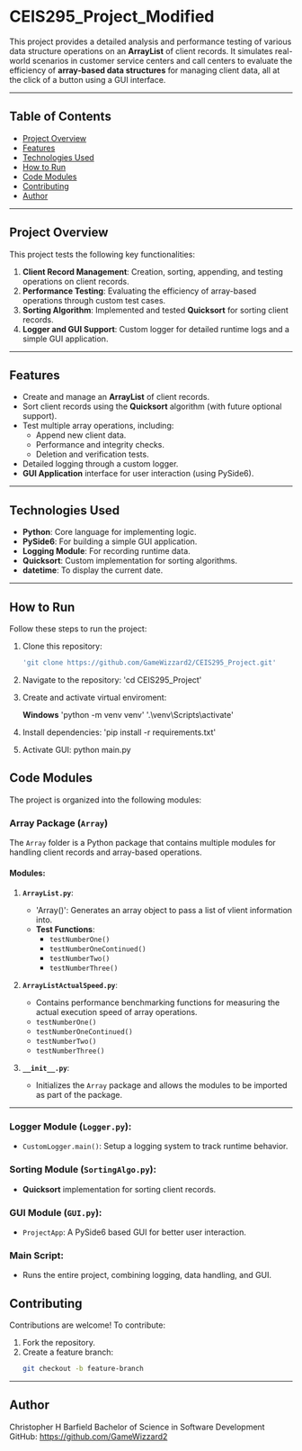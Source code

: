 # CEIS295_Project_Modified

This project provides a detailed analysis and performance testing of various data structure operations on an **ArrayList** of client records. It simulates real-world scenarios in customer service centers and call centers to evaluate the efficiency of **array-based data structures** for managing client data, all at the click of a button using a GUI interface.

---

## Table of Contents

- [Project Overview](#project-overview)
- [Features](#features)
- [Technologies Used](#technologies-used)
- [How to Run](#how-to-run)
- [Code Modules](#code-modules)
- [Contributing](#contributing)
- [Author](#author)

---

## Project Overview

This project tests the following key functionalities:

1. **Client Record Management**: Creation, sorting, appending, and testing operations on client records.
2. **Performance Testing**: Evaluating the efficiency of array-based operations through custom test cases.
3. **Sorting Algorithm**: Implemented and tested **Quicksort** for sorting client records.
4. **Logger and GUI Support**: Custom logger for detailed runtime logs and a simple GUI application.

---

## Features

- Create and manage an **ArrayList** of client records.
- Sort client records using the **Quicksort** algorithm (with future optional support).
- Test multiple array operations, including:
   - Append new client data.
   - Performance and integrity checks.
   - Deletion and verification tests.
- Detailed logging through a custom logger.
- **GUI Application** interface for user interaction (using PySide6).

---

## Technologies Used

- **Python**: Core language for implementing logic.
- **PySide6**: For building a simple GUI application.
- **Logging Module**: For recording runtime data.
- **Quicksort**: Custom implementation for sorting algorithms.
- **datetime**: To display the current date.

---

## How to Run

Follow these steps to run the project:

1. Clone this repository:
   ```bash
   'git clone https://github.com/GameWizzard2/CEIS295_Project.git'

2. Navigate to the repository:
   'cd CEIS295_Project'

3. Create and activate virtual enviroment:

    **Windows**
    'python -m venv venv'
    '.\venv\Scripts\activate'


4.  Install dependencies:
    'pip install -r requirements.txt'

4.  Activate GUI:
    python main.py

## Code Modules

The project is organized into the following modules:

### Array Package (`Array`)

The `Array` folder is a Python package that contains multiple modules for handling client records and array-based operations.

#### **Modules**:

1. **`ArrayList.py`**:

   - 'Array()': Generates an array object to pass a list of vlient information into.
   - **Test Functions**:
     - `testNumberOne()`
     - `testNumberOneContinued()`
     - `testNumberTwo()`
     - `testNumberThree()`

2. **`ArrayListActualSpeed.py`**:
    - Contains performance benchmarking functions for measuring the actual execution speed of array operations.
    - `testNumberOne()`
    - `testNumberOneContinued()`
    - `testNumberTwo()`
    - `testNumberThree()`

3. **`__init__.py`**:
   - Initializes the `Array` package and allows the modules to be imported as part of the package.

---

### Logger Module (`Logger.py`):

- `CustomLogger.main()`: Setup a logging system to track runtime behavior.

### Sorting Module (`SortingAlgo.py`):

- **Quicksort** implementation for sorting client records.

### GUI Module (`GUI.py`):

- `ProjectApp`: A PySide6 based GUI for better user interaction.

### Main Script:

- Runs the entire project, combining logging, data handling, and GUI.

## Contributing

Contributions are welcome! To contribute:

1. Fork the repository.  
2. Create a feature branch:  
   ```bash
   git checkout -b feature-branch

---

## Author
Christopher H Barfield
Bachelor of Science in Software Development
GitHub: https://github.com/GameWizzard2






